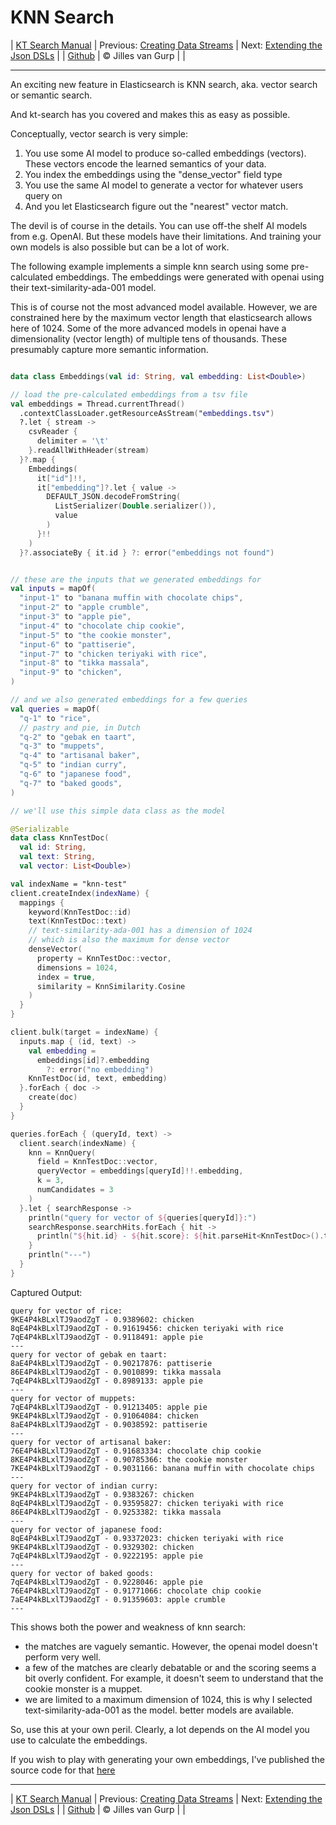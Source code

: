 # KNN Search 

| [KT Search Manual](README.md) | Previous: [Creating Data Streams](DataStreams.md) | Next: [Extending the Json DSLs](ExtendingTheDSL.md) |
| [Github](https://github.com/jillesvangurp/kt-search) | &copy; Jilles van Gurp |  |

---                

An exciting new feature in Elasticsearch is KNN search, aka. vector search or semantic search.

And kt-search has you covered and makes this as easy as possible.

Conceptually, vector search is very simple:

1. You use some AI model to produce so-called embeddings (vectors). 
These vectors encode the learned semantics of your data.
1. You index the embeddings using the "dense_vector" field type
1. You use the same AI model to generate a vector for whatever users query on
1. And you let Elasticsearch figure out the "nearest" vector match.

The devil is of course in the details. You can use off-the shelf AI models from e.g. OpenAI. But these 
models have their limitations. And training your own models is also possible but can be a lot of work.
        
The following example implements a simple knn search using some pre-calculated embeddings.
The embeddings were generated with openai using their text-similarity-ada-001 model.

This is of course not the most advanced model available. However, we are constrained here by the maximum vector length
that elasticsearch allows here of 1024. Some of the more advanced models in openai have a dimensionality 
(vector length) of multiple tens of thousands. These presumably capture more semantic information.

```kotlin

data class Embeddings(val id: String, val embedding: List<Double>)

// load the pre-calculated embeddings from a tsv file
val embeddings = Thread.currentThread()
  .contextClassLoader.getResourceAsStream("embeddings.tsv")
  ?.let { stream ->
    csvReader {
      delimiter = '\t'
    }.readAllWithHeader(stream)
  }?.map {
    Embeddings(
      it["id"]!!,
      it["embedding"]?.let { value ->
        DEFAULT_JSON.decodeFromString(
          ListSerializer(Double.serializer()),
          value
        )
      }!!
    )
  }?.associateBy { it.id } ?: error("embeddings not found")


// these are the inputs that we generated embeddings for
val inputs = mapOf(
  "input-1" to "banana muffin with chocolate chips",
  "input-2" to "apple crumble",
  "input-3" to "apple pie",
  "input-4" to "chocolate chip cookie",
  "input-5" to "the cookie monster",
  "input-6" to "pattiserie",
  "input-7" to "chicken teriyaki with rice",
  "input-8" to "tikka massala",
  "input-9" to "chicken",
)

// and we also generated embeddings for a few queries
val queries = mapOf(
  "q-1" to "rice",
  // pastry and pie, in Dutch
  "q-2" to "gebak en taart",
  "q-3" to "muppets",
  "q-4" to "artisanal baker",
  "q-5" to "indian curry",
  "q-6" to "japanese food",
  "q-7" to "baked goods",
)

// we'll use this simple data class as the model

@Serializable
data class KnnTestDoc(
  val id: String,
  val text: String,
  val vector: List<Double>)

val indexName = "knn-test"
client.createIndex(indexName) {
  mappings {
    keyword(KnnTestDoc::id)
    text(KnnTestDoc::text)
    // text-similarity-ada-001 has a dimension of 1024
    // which is also the maximum for dense vector
    denseVector(
      property = KnnTestDoc::vector,
      dimensions = 1024,
      index = true,
      similarity = KnnSimilarity.Cosine
    )
  }
}

client.bulk(target = indexName) {
  inputs.map { (id, text) ->
    val embedding =
      embeddings[id]?.embedding
        ?: error("no embedding")
    KnnTestDoc(id, text, embedding)
  }.forEach { doc ->
    create(doc)
  }
}

queries.forEach { (queryId, text) ->
  client.search(indexName) {
    knn = KnnQuery(
      field = KnnTestDoc::vector,
      queryVector = embeddings[queryId]!!.embedding,
      k = 3,
      numCandidates = 3
    )
  }.let { searchResponse ->
    println("query for vector of ${queries[queryId]}:")
    searchResponse.searchHits.forEach { hit ->
      println("${hit.id} - ${hit.score}: ${hit.parseHit<KnnTestDoc>().text}")
    }
    println("---")
  }
}
```

Captured Output:

```
query for vector of rice:
9KE4P4kBLxlTJ9aodZgT - 0.9389602: chicken
8qE4P4kBLxlTJ9aodZgT - 0.91619456: chicken teriyaki with rice
7qE4P4kBLxlTJ9aodZgT - 0.9118491: apple pie
---
query for vector of gebak en taart:
8aE4P4kBLxlTJ9aodZgT - 0.90217876: pattiserie
86E4P4kBLxlTJ9aodZgT - 0.9010899: tikka massala
7qE4P4kBLxlTJ9aodZgT - 0.8989133: apple pie
---
query for vector of muppets:
7qE4P4kBLxlTJ9aodZgT - 0.91213405: apple pie
9KE4P4kBLxlTJ9aodZgT - 0.91064084: chicken
8aE4P4kBLxlTJ9aodZgT - 0.9038592: pattiserie
---
query for vector of artisanal baker:
76E4P4kBLxlTJ9aodZgT - 0.91683334: chocolate chip cookie
8KE4P4kBLxlTJ9aodZgT - 0.90785366: the cookie monster
7KE4P4kBLxlTJ9aodZgT - 0.9031166: banana muffin with chocolate chips
---
query for vector of indian curry:
9KE4P4kBLxlTJ9aodZgT - 0.9383267: chicken
8qE4P4kBLxlTJ9aodZgT - 0.93595827: chicken teriyaki with rice
86E4P4kBLxlTJ9aodZgT - 0.9253382: tikka massala
---
query for vector of japanese food:
8qE4P4kBLxlTJ9aodZgT - 0.93372023: chicken teriyaki with rice
9KE4P4kBLxlTJ9aodZgT - 0.9329302: chicken
7qE4P4kBLxlTJ9aodZgT - 0.9222195: apple pie
---
query for vector of baked goods:
7qE4P4kBLxlTJ9aodZgT - 0.9228046: apple pie
76E4P4kBLxlTJ9aodZgT - 0.91771066: chocolate chip cookie
7aE4P4kBLxlTJ9aodZgT - 0.91359603: apple crumble
---

```

This shows both the power and weakness of knn search:

- the matches are vaguely semantic. However, the openai model doesn't perform very well.
- a few of the matches are clearly debatable or and the scoring seems a bit overly confident. For example, 
it doesn't seem to understand that the cookie monster is a muppet. 
- we are limited to a maximum dimension of 1024, this is why I selected text-similarity-ada-001 as the model.
better models are available.

So, use this at your own peril. Clearly, a lot depends on the AI model you use to calculate the embeddings.

If you wish to play with generating your own embeddings, I've published the source code for that 
[here](https://github.com/jillesvangurp/openai-embeddings-processor)



---

| [KT Search Manual](README.md) | Previous: [Creating Data Streams](DataStreams.md) | Next: [Extending the Json DSLs](ExtendingTheDSL.md) |
| [Github](https://github.com/jillesvangurp/kt-search) | &copy; Jilles van Gurp |  |